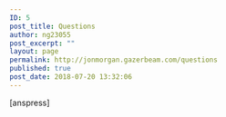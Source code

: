 ```yaml
---
ID: 5
post_title: Questions
author: ng23055
post_excerpt: ""
layout: page
permalink: http://jonmorgan.gazerbeam.com/questions
published: true
post_date: 2018-07-20 13:32:06
---
```

[anspress]